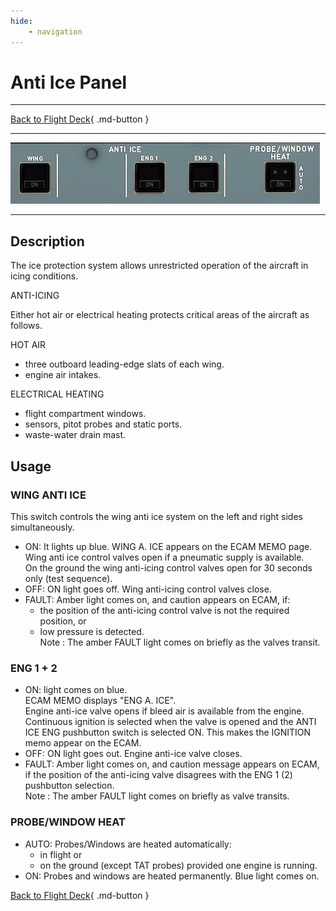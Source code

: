 ```yaml
---
hide:
    - navigation
---
```


# Anti Ice Panel

---

[Back to Flight Deck](../flight-deck.md){ .md-button }

---

![Anti Ice Panel](../../assets/a32nx-briefing/overhead-panel/Anti-Ice-Panel.png "Anti Ice Panel")

---

## Description

The ice protection system allows unrestricted operation of the aircraft in icing conditions.

ANTI-ICING

Either hot air or electrical heating protects critical areas of the aircraft as follows.

HOT AIR

- three outboard leading-edge slats of each wing.
- engine air intakes.

ELECTRICAL HEATING

- flight compartment windows.
- sensors, pitot probes and static ports.
- waste-water drain mast.

## Usage

### WING ANTI ICE

This switch controls the wing anti ice system on the left and right sides simultaneously.

- ON: It lights up blue.
    WING A. ICE appears on the ECAM MEMO page.<br/>
    Wing anti ice control valves open if a pneumatic supply is available.<br/>
    On the ground the wing anti-icing control valves open for 30 seconds only (test sequence).<br/>
- OFF: ON light goes off. Wing anti-icing control valves close.
- FAULT: Amber light comes on, and caution appears on ECAM, if:
    - the position of the anti-icing control valve is not the required position, or
    - low pressure is detected.<br/>
    Note : The amber FAULT light comes on briefly as the valves transit.

### ENG 1 + 2

- ON: light comes on blue.<br/>
    ECAM MEMO displays "ENG A. ICE".<br/>
    Engine anti-ice valve opens if bleed air is available from the engine.<br/>
    Continuous ignition is selected when the valve is opened and the ANTI ICE ENG pushbutton switch is selected ON. This makes the IGNITION memo appear on the ECAM.
- OFF: ON light goes out. Engine anti-ice valve closes.
- FAULT: Amber light comes on, and caution message appears on ECAM, if the position of the anti-icing valve disagrees with the ENG 1 (2) pushbutton selection.<br/>
   Note : The amber FAULT light comes on briefly as valve transits.

###  PROBE/WINDOW HEAT

- AUTO: Probes/Windows are heated automatically:
    - in flight or
    - on the ground (except TAT probes) provided one engine is running.
- ON: Probes and windows are heated permanently. Blue light comes on.

[Back to Flight Deck](../flight-deck.md){ .md-button }
